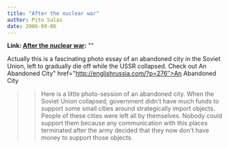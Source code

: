 ```yaml
---
title: "After the nuclear war"
author: Pito Salas
date: 2006-09-06
---
```


**Link: [After the nuclear war](None):** ""

Actually this is a fascinating photo essay of an abandoned city in the Soviet
Union, left to gradually die off while the USSR collapsed. Check out  An
Abandoned City" href="http://englishrussia.com/?p=276″>An Abandoned City

>

>> Here is a little photo-session of an abandoned city. When the Soviet Union
collapsed, government didn't have much funds to support some small cities
around strategically import objects. People of these cities were left all by
themselves. Nobody could support them because any communication with this
places terminated after the army decided that they now don't have money to
support those objects.


